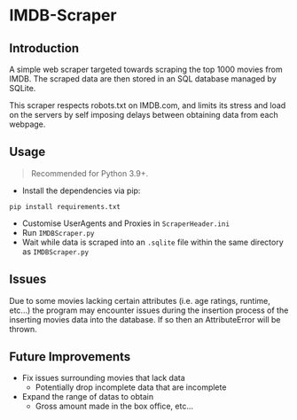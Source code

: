 # IMDB-Scraper

## Introduction
A simple web scraper targeted towards scraping the top 1000 movies from IMDB.
The scraped data are then stored in an SQL database managed by SQLite.

This scraper respects robots.txt on IMDB.com, and limits its stress and load on the servers by self imposing delays between obtaining data from each webpage.

## Usage
>Recommended for Python 3.9+.

- Install the dependencies via pip:

`
pip install requirements.txt 
`
- Customise UserAgents and Proxies in `ScraperHeader.ini`
- Run `IMDBScraper.py`
- Wait while data is scraped into an `.sqlite` file within the same directory as `IMDBScraper.py`

## Issues
Due to some movies lacking certain attributes (i.e. age ratings, runtime, etc...) the program may encounter issues during the insertion process of the inserting movies data into the database. If so then an AttributeError will be thrown.

## Future Improvements
- Fix issues surrounding movies that lack data
  - Potentially drop incomplete data that are incomplete
- Expand the range of datas to obtain
  - Gross amount made in the box office, etc...
